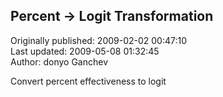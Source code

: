 ## Percent -> Logit Transformation  
Originally published: 2009-02-02 00:47:10  
Last updated: 2009-05-08 01:32:45  
Author: donyo Ganchev  
  
Convert percent effectiveness to logit